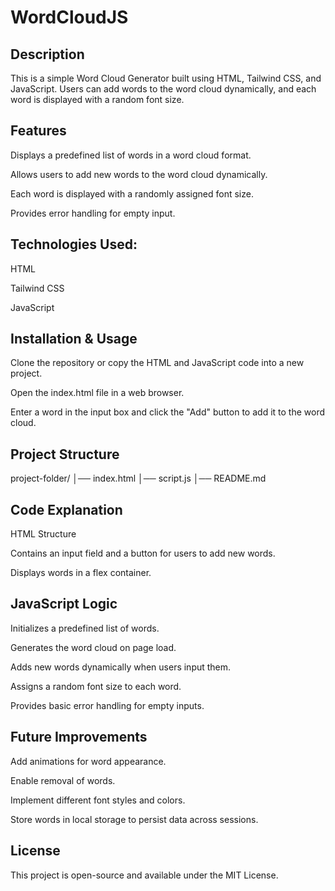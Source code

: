 # WordCloudJS

## Description

This is a simple Word Cloud Generator built using HTML, Tailwind CSS, and JavaScript. Users can add words to the word cloud dynamically, and each word is displayed with a random font size.

## Features

Displays a predefined list of words in a word cloud format.

Allows users to add new words to the word cloud dynamically.

Each word is displayed with a randomly assigned font size.

Provides error handling for empty input.

## Technologies Used:

HTML

Tailwind CSS

JavaScript

## Installation & Usage

Clone the repository or copy the HTML and JavaScript code into a new project.

Open the index.html file in a web browser.

Enter a word in the input box and click the "Add" button to add it to the word cloud.

## Project Structure

project-folder/
│── index.html
│── script.js
│── README.md

## Code Explanation

HTML Structure

Contains an input field and a button for users to add new words.

Displays words in a flex container.

## JavaScript Logic

Initializes a predefined list of words.

Generates the word cloud on page load.

Adds new words dynamically when users input them.

Assigns a random font size to each word.

Provides basic error handling for empty inputs.

## Future Improvements

Add animations for word appearance.

Enable removal of words.

Implement different font styles and colors.

Store words in local storage to persist data across sessions.

## License

This project is open-source and available under the MIT License.
